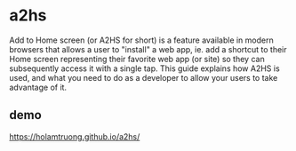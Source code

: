 # a2hs
Add to Home screen (or A2HS for short) is a feature available in modern browsers that allows a user to "install" a web app, ie. add a shortcut to their Home screen representing their favorite web app (or site) so they can subsequently access it with a single tap. This guide explains how A2HS is used, and what you need to do as a developer to allow your users to take advantage of it.

## demo
  https://holamtruong.github.io/a2hs/

